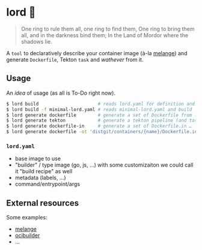 # lord 💍

> One ring to rule them all, one ring to find them, One ring to bring
> them all, and in the darkness bind them; In the Land of Mordor where
> the shadows lie.

A `tool` to declaratively describe your container image (à-la
[melange][]) and generate `Dockerfile`, Tekton `task` and *wathever*
from it.

## Usage

An *idea* of usage (as all is To-Do right now).

```bash
$ lord build                      # reads lord.yaml for definition and build
$ lord build -f minimal-lord.yaml # reads minimal-lord.yaml and build
$ lord generate dockerfile        # generate a set of Dockerfile from lord.yaml
$ lord generate tekton            # generate a tekton pipeline (and task) from lord.yaml
$ lord generate dockerfile-in     # generate a set of Dockerfile.in …
$ lord generate dockerfile -ot 'distgit/containers/{name}/Dockerfile.in'
```

### `lord.yaml`

- base image to use
- "builder" / type image (go, js, …) with some customizaiton
  we could call it "build recipe" as well
- metadata (labels, …)
- command/entrypoint/args

## External resources

Some examples:
- [melange][]
- [ocibuilder](https://ocibuilder.github.io/docs/examples/go-spec/)
- …

[melange]: https://github.com/chainguard-dev/melange
